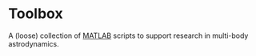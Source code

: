 # Toolbox

A (loose) collection of [MATLAB](https://www.mathworks.com/products/matlab.html) scripts to support research in multi-body astrodynamics.




